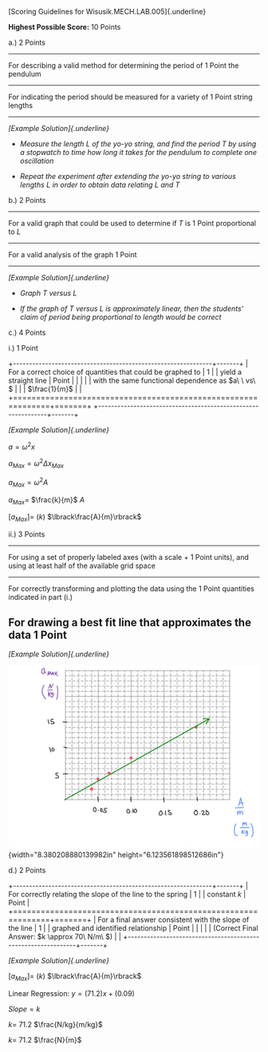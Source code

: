 [Scoring Guidelines for Wisusik.MECH.LAB.005]{.underline}

**Highest Possible Score:** 10 Points

a.) 2 Points

  -----------------------------------------------------------------------
  For describing a valid method for determining the period of    1 Point
  the pendulum                                                   
  -------------------------------------------------------------- --------
  For indicating the period should be measured for a variety of  1 Point
  string lengths                                                 

  -----------------------------------------------------------------------

*[Example Solution]{.underline}*

-   *Measure the length* $L$ *of the yo-yo string, and find the period*
    $T$ *by using a stopwatch to time how long it takes for the pendulum
    to complete one oscillation*

-   *Repeat the experiment after extending the yo-yo string to various
    lengths* $L$ *in order to obtain data relating* $L$ *and* $T$

b.) 2 Points

  -----------------------------------------------------------------------
  For a valid graph that could be used to determine if $T$ is    1 Point
  proportional to $L$                                            
  -------------------------------------------------------------- --------
  For a valid analysis of the graph                              1 Point

  -----------------------------------------------------------------------

*[Example Solution]{.underline}*

-   *Graph* $T$ *versus* $L$

-   *If the graph of* $T$ *versus* $L$ *is approximately linear, then
    the students' claim of period being proportional to length would be
    correct*

c.) 4 Points

i.) 1 Point

+--------------------------------------------------------------+-------+
| For a correct choice of quantities that could be graphed to  | 1     |
| yield a straight line                                        | Point |
|                                                              |       |
| with the same functional dependence as $a\ \ vs\ $           |       |
| $\frac{1}{m}$                                                |       |
+==============================================================+=======+
+--------------------------------------------------------------+-------+

*[Example Solution]{.underline}*

$a = \omega^{2}x$

$a_{Max} = \omega^{2}{\Delta x}_{Max}$

$a_{Max} = \omega^{2}A$

$a_{Max} =$ $\frac{k}{m}$ $A$

$\lbrack a_{Max}\rbrack =$ $(k)$ $\lbrack\frac{A}{m}\rbrack$

ii.) 3 Points

  -----------------------------------------------------------------------
  For using a set of properly labeled axes (with a scale +       1 Point
  units), and using at least half of the available grid space    
  -------------------------------------------------------------- --------
  For correctly transforming and plotting the data using the     1 Point
  quantities indicated in part (i.)                              

  For drawing a best fit line that approximates the data         1 Point
  -----------------------------------------------------------------------

*[Example Solution]{.underline}*

![](media/image1.png){width="8.380208880139982in"
height="6.123561898512686in"}

d.) 2 Points

+--------------------------------------------------------------+-------+
| For correctly relating the slope of the line to the spring   | 1     |
| constant $k$                                                 | Point |
+==============================================================+=======+
| For a final answer consistent with the slope of the line     | 1     |
| graphed and identified relationship                          | Point |
|                                                              |       |
| (Correct Final Answer: $k \approx 70\ N/m\ $)                |       |
+--------------------------------------------------------------+-------+

*[Example Solution]{.underline}*

$\lbrack a_{Max}\rbrack =$ $(k)$ $\lbrack\frac{A}{m}\rbrack$

Linear Regression: $y = (71.2)x + (0.09)$

$Slope = k$

$k =$ $71.2$ $\frac{N/kg}{m/kg}$

$k =$ $71.2$ $\frac{N}{m}$

$$$$
